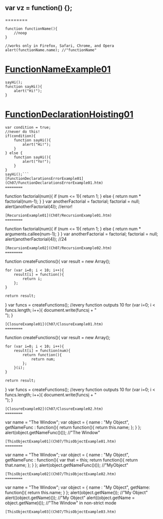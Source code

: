 ## var vz = function() {};
========
```
function functionName(){
    //noop
}

//works only in Firefox, Safari, Chrome, and Opera
alert(functionName.name); //"functionName"
```
[FunctionNameExample01](Ch07/FunctionNameExample01.htm)
========
```
sayHi();
function sayHi(){
    alert("Hi!");
}
```
[FunctionDeclarationHoisting01](Ch07/FunctionDeclarationHoisting01.htm)
========
```
var condition = true;
//never do this!
if(condition){
    function sayHi(){
        alert("Hi!");
    }
} else {
    function sayHi(){
        alert("Yo!");
    }
}
sayHi();```
[FunctionDeclarationsErrorExample01](Ch07/FunctionDeclarationsErrorExample01.htm)
========
```
function factorial(num){
    if (num <= 1){
        return 1;
    } else {
        return num * factorial(num-1);
    }
}
var anotherFactorial = factorial;
factorial = null;
alert(anotherFactorial(4));  //error!
```
[RecursionExample01](Ch07/RecursionExample01.htm)
========
```
function factorial(num){
    if (num <= 1){
        return 1;
    } else {
        return num * arguments.callee(num-1);
    }
}
var anotherFactorial = factorial;
factorial = null;
alert(anotherFactorial(4));  //24
```
[RecursionExample02](Ch07/RecursionExample02.htm)
========
```
function createFunctions(){
    var result = new Array();
    
    for (var i=0; i < 10; i++){
        result[i] = function(){
            return i;
        };
    }
    
    return result;
}
var funcs = createFunctions();
//every function outputs 10
for (var i=0; i < funcs.length; i++){
    document.write(funcs[i]() + "<br />");
}
```
[ClosureExample01](Ch07/ClosureExample01.htm)
========
```
function createFunctions(){
    var result = new Array();
    
    for (var i=0; i < 10; i++){
        result[i] = function(num){
            return function(){
                return num;
            };
        }(i);
    }
    
    return result;
}
var funcs = createFunctions();
//every function outputs 10
for (var i=0; i < funcs.length; i++){
    document.write(funcs[i]() + "<br />");
}
```
[ClosureExample02](Ch07/ClosureExample02.htm)
========
```
var name = "The Window";
var object = {
    name : "My Object",
    getNameFunc : function(){
        return function(){
            return this.name;
        };
    }
};
alert(object.getNameFunc()());  //"The Window"
```
[ThisObjectExample01](Ch07/ThisObjectExample01.htm)
========
```
var name = "The Window";
var object = {
    name : "My Object",
    getNameFunc : function(){
        var that = this;
        return function(){
            return that.name;
        };
    }
};
alert(object.getNameFunc()());  //"MyObject"
```
[ThisObjectExample02](Ch07/ThisObjectExample02.htm)
========
```
var name = "The Window";
var object = {
    name : "My Object",
    getName: function(){
        return this.name;
    }
};
alert(object.getName());     //"My Object"
alert((object.getName)());   //"My Object"
alert((object.getName = object.getName)());   //"The Window" in non-strict mode
```
[ThisObjectExample03](Ch07/ThisObjectExample03.htm)

